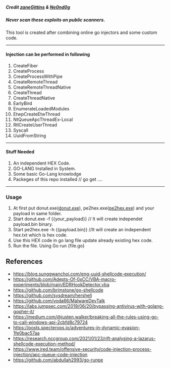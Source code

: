 <h5>Credit <a href="https://github.com/zaneGittins/go-inject">zaneGittins</a> & <a href="https://github.com/Ne0nd0g/go-shellcode/tree/master/cmd"> Ne0nd0g </a></h5>
<h5>Never scan these exploits on public scanners.</h5>
This tool is created after combining online go injectors and some custom code.<hr>

<h4>Injection can be performed in following</h4>
<ol>
  <li>CreateFiber </li>
  <li>CreateProcess </li>
  <li>CreateProcessWithPipe </li>
  <li>CreateRemoteThread </li>
  <li>CreateRemoteThreadNative </li>
  <li>CreateThread </li>
  <li>CreateThreadNative </li>
  <li>EarlyBird </li>
  <li>EnumerateLoadedModules </li>
  <li>EtwpCreateEtwThread </li>
  <li>NtQueueApcThreadEx-Local </li>
  <li>RtlCreateUserThread </li>
  <li>Syscall </li>
  <li>UuidFromString </li>
  </ol>
 <hr>
<h4>Stuff Needed</h4>
<ol>
  <li>An independent HEX Code. </li>
  <li>GO-LANG Installed in System. </li>
  <li>Some basic Go-Lang knowlodge</li>
  <li>Packeges of this repo installed // go get ....</li>
  </ol>
  <hr>
  <h3>Usage</h3>
<ol>
  <li>At first put donut.exe(<a href="https://github.com/Jhangju/portable-executable-2-hex-code/blob/main/donut.exe">donut.exe</a>), pe2hex.exe(<a href="https://github.com/Jhangju/portable-executable-2-hex-code/blob/main/pe2hex/pe2hex/bin/Debug/pe2hex.exe">pe2hex.exe</a>) and your payload in same folder. </li>
  <li>Start donut.exe -f {{your_payload}} // It will create independet payload.bin binary.</li>
  <li>Start pe2hex.exe -h {{payload.bin}} //It will create an independent hex.txt which is hex code.</li>
  <li>Use this HEX code in go lang file update already existing hex code.</li>
  <li>Run the file. Using Go run {file.go}</li>
  </ol>


## References
* https://blog.sunggwanchoi.com/eng-uuid-shellcode-execution/
* https://github.com/Adepts-Of-0xCC/VBA-macro-experiments/blob/main/EDRHookDetector.vba
* https://github.com/brimstone/go-shellcode
* https://github.com/sysdream/hershell
* https://github.com/yoda66/MalwareDevTalk
* https://labs.jumpsec.com/2019/06/20/bypassing-antivirus-with-golang-gopher-it/
* https://medium.com/@justen.walker/breaking-all-the-rules-using-go-to-call-windows-api-2cbfd8c79724
* https://posts.specterops.io/adventures-in-dynamic-evasion-1fe0bac57aa
* https://research.nccgroup.com/2021/01/23/rift-analysing-a-lazarus-shellcode-execution-method/
* https://www.ired.team/offensive-security/code-injection-process-injection/apc-queue-code-injection
* https://github.com/abdullah2993/go-runpe
